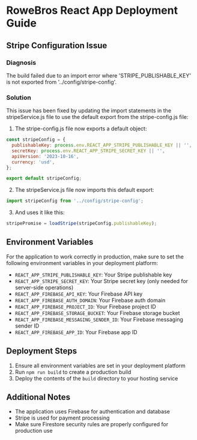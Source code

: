 # RoweBros React App Deployment Guide

## Stripe Configuration Issue

### Diagnosis
The build failed due to an import error where 'STRIPE_PUBLISHABLE_KEY' is not exported from '../config/stripe-config'.

### Solution
This issue has been fixed by updating the import statements in the stripeService.js file to use the default export from the stripe-config.js file:

1. The stripe-config.js file now exports a default object:
```javascript
const stripeConfig = {
  publishableKey: process.env.REACT_APP_STRIPE_PUBLISHABLE_KEY || '',
  secretKey: process.env.REACT_APP_STRIPE_SECRET_KEY || '',
  apiVersion: '2023-10-16',
  currency: 'usd',
};

export default stripeConfig;
```

2. The stripeService.js file now imports this default export:
```javascript
import stripeConfig from '../config/stripe-config';
```

3. And uses it like this:
```javascript
stripePromise = loadStripe(stripeConfig.publishableKey);
```

## Environment Variables

For the application to work correctly in production, make sure to set the following environment variables in your deployment platform:

- `REACT_APP_STRIPE_PUBLISHABLE_KEY`: Your Stripe publishable key
- `REACT_APP_STRIPE_SECRET_KEY`: Your Stripe secret key (only needed for server-side operations)
- `REACT_APP_FIREBASE_API_KEY`: Your Firebase API key
- `REACT_APP_FIREBASE_AUTH_DOMAIN`: Your Firebase auth domain
- `REACT_APP_FIREBASE_PROJECT_ID`: Your Firebase project ID
- `REACT_APP_FIREBASE_STORAGE_BUCKET`: Your Firebase storage bucket
- `REACT_APP_FIREBASE_MESSAGING_SENDER_ID`: Your Firebase messaging sender ID
- `REACT_APP_FIREBASE_APP_ID`: Your Firebase app ID

## Deployment Steps

1. Ensure all environment variables are set in your deployment platform
2. Run `npm run build` to create a production build
3. Deploy the contents of the `build` directory to your hosting service

## Additional Notes

- The application uses Firebase for authentication and database
- Stripe is used for payment processing
- Make sure Firestore security rules are properly configured for production use
